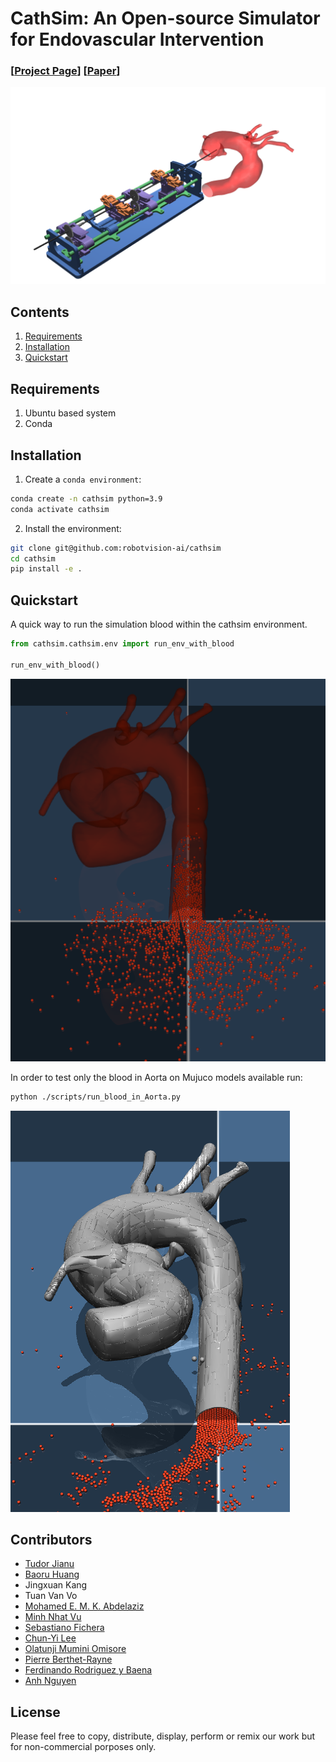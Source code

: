 # CathSim: An Open-source Simulator for Endovascular Intervention
### [[Project Page](https://RobotVisionAI.github.io/cathsim/)] [[Paper](https://arxiv.org/abs/2208.01455)]


![CathSim](./cathsim.png)

## Contents
1. [Requirements](#requirements)
2. [Installation](#installation)
3. [Quickstart](#quickstart)


## Requirements
1. Ubuntu based system
2. Conda


## Installation

1. Create a `conda environment`:

```bash
conda create -n cathsim python=3.9
conda activate cathsim
```

2. Install the environment:

```bash
git clone git@github.com:robotvision-ai/cathsim
cd cathsim
pip install -e .
```

## Quickstart

A quick way to run the simulation blood within the cathsim environment.

```python
from cathsim.cathsim.env import run_env_with_blood

run_env_with_blood()


```
![blood](./the_blood_aorta_in_cathsim.png)




In order to test only the blood in Aorta on Mujuco models available run:
```bash
python ./scripts/run_blood_in_Aorta.py
```

![blood_mujoco](./blood_aorta_mujoco.png)

## Contributors
- [Tudor Jianu](https://tudorjnu.github.io/)
- [Baoru Huang](https://baoru.netlify.app)
- Jingxuan Kang
- Tuan Van Vo
- [Mohamed E. M. K. Abdelaziz](https://memkabdelaziz.com/)
- [Minh Nhat Vu](https://www.acin.tuwien.ac.at/staff/mnv/)
- [Sebastiano Fichera](https://www.liverpool.ac.uk/engineering/staff/sebastiano-fichera/)
- [Chun-Yi Lee](https://elsalab.ai/about)
- [Olatunji Mumini Omisore](https://sites.google.com/view/moom1)
- [Pierre Berthet-Rayne](https://caranx-medical.com/pierre-berthet-rayne-phd-ing/)
- [Ferdinando Rodriguez y Baena](https://www.imperial.ac.uk/people/f.rodriguez)
- [Anh Nguyen](https://cgi.csc.liv.ac.uk/~anguyen/)


## License
Please feel free to copy, distribute, display, perform or remix our work but for non-commercial porposes only.
